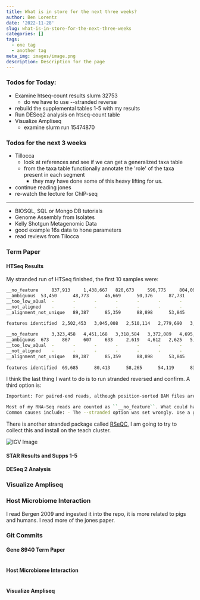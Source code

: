 ```yaml
---
title: What is in store for the next three weeks?
author: Ben Lorentz
date: '2022-11-28'
slug: what-is-in-store-for-the-next-three-weeks
categories: []
tags:
  - one tag
  - another tag
meta_img: images/image.png
description: Description for the page
---
```


### Todos for Today:

- Examine htseq-count results slurm 32753
  - do we have to use --stranded reverse
- rebuild the supplemental tables 1-5 with my results
- Run DESeq2 analysis on htseq-count table
- Visualize Ampliseq
  - examine slurm run 15474870
  

### Todos for the next 3 weeks

- Tillocca
  - look at references and see if we can get a generalized taxa table
  - from the taxa table functionally annotate the 'role' of the taxa present in each segment
    - they may have done some of this heavy lifting for us.
- continue reading jones
- re-watch the lecture for ChIP-seq

---

- BIOSQL, SQL or Mongo DB tutorials
- Genome Assembly from Isolates
- Kelly Shotgun Metagenomic Data
- good example 16s data to hone parameters
- read reviews from Tilocca


### Term Paper

#### HTSeq Results

My stranded run of HTSeq finished, the first 10 samples were:

```bash
__no_feature	 837,913 	 1,438,667 	 820,673 	 596,775 	 804,096 	 1,617,511 	 1,242,342 	 1,018,854 	 981,628 	 445,457 
__ambiguous	 53,450 	 48,773 	 46,669 	 50,376 	 87,731 	 203,050 	 177,131 	 196,491 	 111,786 	 129,193 
__too_low_aQual	 -   	 -   	 -   	 -   	 -   	 -   	 -   	 -   	 -   	 -   
__not_aligned	 -   	 -   	 -   	 -   	 -   	 -   	 -   	 -   	 -   	 -   
__alignment_not_unique	 89,387 	 85,359 	 88,898 	 53,845 	 64,953 	 169,247 	 126,048 	 105,992 	 123,139 	 59,342 
										
features identified	 2,502,453 	 3,045,008 	 2,510,114 	 2,779,690 	 3,889,834 	 8,069,813 	 6,098,785 	 2,797,380 	 4,531,590 	 2,209,577 

__no_feature	 3,323,458 	 4,451,168 	 3,318,584 	 3,372,089 	 4,695,139 	 9,650,167 	 7,293,153 	 3,658,924 	 5,504,214 	 2,638,871 
__ambiguous	 673 	 867 	 607 	 633 	 2,619 	 4,612 	 2,625 	 5,197 	 1,691 	 1,277 
__too_low_aQual	 -   	 -   	 -   	 -   	 -   	 -   	 -   	 -   	 -   	 -   
__not_aligned	 -   	 -   	 -   	 -   	 -   	 -   	 -   	 -   	 -   	 -   
__alignment_not_unique	 89,387 	 85,359 	 88,898 	 53,845 	 64,953 	 169,247 	 126,048 	 105,992 	 123,139 	 59,342 
										
features identified	 69,685 	 80,413 	 58,265 	 54,119 	 83,903 	 235,595 	 222,480 	 348,604 	 119,099 	 144,079 
```

I think the last thing I want to do is to run stranded reversed and confirm. A third option is:

```bash
Important: For paired-end reads, although position-sorted BAM files are supported, unsorted BAM files (i.e. in which the two reads of the pair are in consecutive lines of the BAM file) are highly recommended for htseq-count. If you are having trouble or unexpected results, sort your BAM file by name and try again.

Most of my RNA-Seq reads are counted as ``__no_feature``. What could have gone wrong?
Common causes include: - The --stranded option was set wrongly. Use a genome browser (e.g., IGV) to check. - The GTF file uses coordinates from another reference assembly as the SAM file. - The chromosome names differ between GTF and SAM file (e.g., chr1 in one file and jsut 1 in the other).
```

There is another stranded package called [RSeQC](https://github.com/MonashBioinformaticsPlatform/RSeQC#quick-start), I am going to try to collect this and install on the teach cluster.

![IGV Image](https://lorentznotebook.netlify.app/2022-11-28-what-is-in-store-for-the-next-three-weeks/IGV_SRR8265630.png)

#### STAR Results and Supps 1-5

#### DESeq 2 Analysis


### Visualize Ampliseq

### Host Microbiome Interaction

I read Bergen 2009 and ingested it into the repo, it is more related to pigs and humans. I read more of the jones paper. 


### Git Commits

#### Gene 8940 Term Paper

```bash

```

#### Host Microbiome Interaction

```bash

```

#### Visualize Ampliseq

```bash

```

